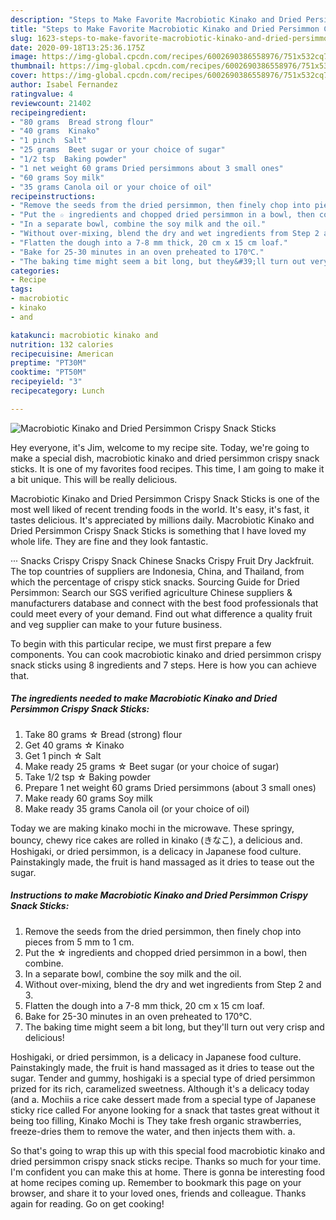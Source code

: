 ```yaml
---
description: "Steps to Make Favorite Macrobiotic Kinako and Dried Persimmon Crispy Snack Sticks"
title: "Steps to Make Favorite Macrobiotic Kinako and Dried Persimmon Crispy Snack Sticks"
slug: 1623-steps-to-make-favorite-macrobiotic-kinako-and-dried-persimmon-crispy-snack-sticks
date: 2020-09-18T13:25:36.175Z
image: https://img-global.cpcdn.com/recipes/6002690386558976/751x532cq70/macrobiotic-kinako-and-dried-persimmon-crispy-snack-sticks-recipe-main-photo.jpg
thumbnail: https://img-global.cpcdn.com/recipes/6002690386558976/751x532cq70/macrobiotic-kinako-and-dried-persimmon-crispy-snack-sticks-recipe-main-photo.jpg
cover: https://img-global.cpcdn.com/recipes/6002690386558976/751x532cq70/macrobiotic-kinako-and-dried-persimmon-crispy-snack-sticks-recipe-main-photo.jpg
author: Isabel Fernandez
ratingvalue: 4
reviewcount: 21402
recipeingredient:
- "80 grams  Bread strong flour"
- "40 grams  Kinako"
- "1 pinch  Salt"
- "25 grams  Beet sugar or your choice of sugar"
- "1/2 tsp  Baking powder"
- "1 net weight 60 grams Dried persimmons about 3 small ones"
- "60 grams Soy milk"
- "35 grams Canola oil or your choice of oil"
recipeinstructions:
- "Remove the seeds from the dried persimmon, then finely chop into pieces from 5 mm to 1 cm."
- "Put the ☆ ingredients and chopped dried persimmon in a bowl, then combine."
- "In a separate bowl, combine the soy milk and the oil."
- "Without over-mixing, blend the dry and wet ingredients from Step 2 and 3."
- "Flatten the dough into a 7-8 mm thick, 20 cm x 15 cm loaf."
- "Bake for 25-30 minutes in an oven preheated to 170℃."
- "The baking time might seem a bit long, but they&#39;ll turn out very crisp and delicious!"
categories:
- Recipe
tags:
- macrobiotic
- kinako
- and

katakunci: macrobiotic kinako and 
nutrition: 132 calories
recipecuisine: American
preptime: "PT30M"
cooktime: "PT50M"
recipeyield: "3"
recipecategory: Lunch

---
```



![Macrobiotic Kinako and Dried Persimmon Crispy Snack Sticks](https://img-global.cpcdn.com/recipes/6002690386558976/751x532cq70/macrobiotic-kinako-and-dried-persimmon-crispy-snack-sticks-recipe-main-photo.jpg)

Hey everyone, it's Jim, welcome to my recipe site. Today, we're going to make a special dish, macrobiotic kinako and dried persimmon crispy snack sticks. It is one of my favorites food recipes. This time, I am going to make it a bit unique. This will be really delicious.

Macrobiotic Kinako and Dried Persimmon Crispy Snack Sticks is one of the most well liked of recent trending foods in the world. It's easy, it's fast, it tastes delicious. It's appreciated by millions daily. Macrobiotic Kinako and Dried Persimmon Crispy Snack Sticks is something that I have loved my whole life. They are fine and they look fantastic.

··· Snacks Crispy Crispy Snack Chinese Snacks Crispy Fruit Dry Jackfruit. The top countries of suppliers are Indonesia, China, and Thailand, from which the percentage of crispy stick snacks. Sourcing Guide for Dried Persimmon: Search our SGS verified agriculture Chinese suppliers &amp; manufacturers database and connect with the best food professionals that could meet every of your demand. Find out what difference a quality fruit and veg supplier can make to your future business.


To begin with this particular recipe, we must first prepare a few components. You can cook macrobiotic kinako and dried persimmon crispy snack sticks using 8 ingredients and 7 steps. Here is how you can achieve that.

<!--inarticleads1-->

##### The ingredients needed to make Macrobiotic Kinako and Dried Persimmon Crispy Snack Sticks:

1. Take 80 grams ☆ Bread (strong) flour
1. Get 40 grams ☆ Kinako
1. Get 1 pinch ☆ Salt
1. Make ready 25 grams ☆ Beet sugar (or your choice of sugar)
1. Take 1/2 tsp ☆ Baking powder
1. Prepare 1 net weight 60 grams Dried persimmons (about 3 small ones)
1. Make ready 60 grams Soy milk
1. Make ready 35 grams Canola oil (or your choice of oil)


Today we are making kinako mochi in the microwave. These springy, bouncy, chewy rice cakes are rolled in kinako (きなこ), a delicious and. Hoshigaki, or dried persimmon, is a delicacy in Japanese food culture. Painstakingly made, the fruit is hand massaged as it dries to tease out the sugar. 

<!--inarticleads2-->

##### Instructions to make Macrobiotic Kinako and Dried Persimmon Crispy Snack Sticks:

1. Remove the seeds from the dried persimmon, then finely chop into pieces from 5 mm to 1 cm.
1. Put the ☆ ingredients and chopped dried persimmon in a bowl, then combine.
1. In a separate bowl, combine the soy milk and the oil.
1. Without over-mixing, blend the dry and wet ingredients from Step 2 and 3.
1. Flatten the dough into a 7-8 mm thick, 20 cm x 15 cm loaf.
1. Bake for 25-30 minutes in an oven preheated to 170℃.
1. The baking time might seem a bit long, but they&#39;ll turn out very crisp and delicious!


Hoshigaki, or dried persimmon, is a delicacy in Japanese food culture. Painstakingly made, the fruit is hand massaged as it dries to tease out the sugar. Tender and gummy, hoshigaki is a special type of dried persimmon prized for its rich, caramelized sweetness. Although it&#39;s a delicacy today (and a. Mochiis a rice cake dessert made from a special type of Japanese sticky rice called For anyone looking for a snack that tastes great without it being too filling, Kinako Mochi is They take fresh organic strawberries, freeze-dries them to remove the water, and then injects them with. a. 

So that's going to wrap this up with this special food macrobiotic kinako and dried persimmon crispy snack sticks recipe. Thanks so much for your time. I'm confident you can make this at home. There is gonna be interesting food at home recipes coming up. Remember to bookmark this page on your browser, and share it to your loved ones, friends and colleague. Thanks again for reading. Go on get cooking!

